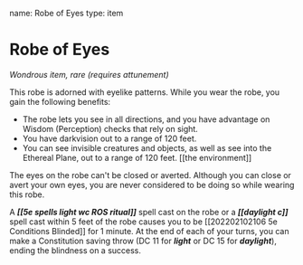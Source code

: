 name: Robe of Eyes
type: item

# Robe of Eyes 
_Wondrous item, rare (requires attunement)_ 

This robe is adorned with eyelike patterns. While you wear the robe, you gain the following benefits:

* The robe lets you see in all directions, and you have advantage on Wisdom (Perception) checks that rely on sight.
* You have darkvision out to a range of 120 feet. 
* You can see invisible creatures and objects, as well as see into the Ethereal Plane, out to a range of 120 feet. [[the environment]]

The eyes on the robe can't be closed or averted. Although you can close or avert your own eyes, you are never considered to be doing so while wearing this robe.

A **_[[5e spells light wc ROS ritual]]_** spell cast on the robe or a **_[[daylight c]]_** spell cast within 5 feet of the robe causes you to be [[202202102106 5e Conditions Blinded]] for 1 minute. At the end of each of your turns, you can make a Constitution saving throw (DC 11 for **_light_** or DC 15 for **_daylight_**), ending the blindness on a success. 